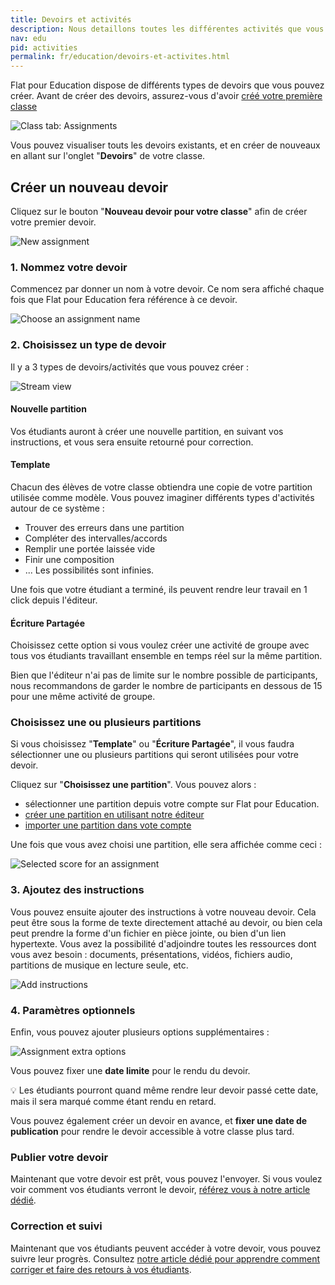 ```yaml
---
title: Devoirs et activités
description: Nous detaillons toutes les différentes activités que vous pouvez créer sur Flat pour vos étudiants
nav: edu
pid: activities
permalink: fr/education/devoirs-et-activites.html
---
```


Flat pour Education dispose de différents types de devoirs que vous pouvez créer. Avant de créer des devoirs, assurez-vous d'avoir [créé votre première classe](/help/fr/education/creer-une-classe.html)

![Class tab: Assignments](/help/assets/img/edu/class-tab-assignments.png)

Vous pouvez visualiser touts les devoirs existants, et en créer de nouveaux en allant sur l'onglet "**Devoirs**" de votre classe. 

## Créer un nouveau devoir

Cliquez sur le bouton "**Nouveau devoir pour votre classe**" afin de créer votre premier devoir. 

![New assignment](/help/assets/img/edu/class-new-assignment-btn.png)

### 1. Nommez votre devoir

Commencez par donner un nom à votre devoir. Ce nom sera affiché chaque fois que Flat pour Education fera référence à ce devoir. 

![Choose an assignment name](/help/assets/img/edu/class-new-assignment-name.png)

### 2. Choisissez un type de devoir

Il y a 3 types de devoirs/activités que vous pouvez créer : 

![Stream view](/help/assets/img/edu/class-new-assignment-pick-type.png)

#### Nouvelle partition

Vos étudiants auront à créer une nouvelle partition, en suivant vos instructions, et vous sera ensuite retourné pour correction. 

#### Template

Chacun des élèves de votre classe obtiendra une copie de votre partition utilisée comme modèle. Vous pouvez imaginer différents types d'activités autour de ce système : 

* Trouver des erreurs dans une partition
* Compléter des intervalles/accords
* Remplir une portée laissée vide
* Finir une composition
* ... Les possibilités sont infinies.

Une fois que votre étudiant a terminé, ils peuvent rendre leur travail en 1 click depuis l'éditeur. 

#### Écriture Partagée

Choisissez cette option si vous voulez créer une activité de groupe avec tous vos étudiants travaillant ensemble en temps réel sur la même partition. 

Bien que l'éditeur n'ai pas de limite sur le nombre possible de participants, nous recommandons de garder le nombre de participants en dessous de 15 pour une même activité de groupe. 

### Choisissez une ou plusieurs partitions

Si vous choisissez "**Template**" ou "**Écriture Partagée**", il vous faudra sélectionner une ou plusieurs partitions qui seront utilisées pour votre devoir. 

Cliquez sur "**Choisissez une partition**". Vous pouvez alors : 
- sélectionner une partition depuis votre compte sur Flat pour Education. 
- [créer une partition en utilisant notre éditeur](/help/en/music-notation-software/create-your-first-music-score.html)
- [importer une partition dans vote compte](/help/en/music-notation-software/import.html)

Une fois que vous avez choisi une partition, elle sera affichée comme ceci : 

![Selected score for an assignment](/help/assets/img/edu/class-new-assignment-picked-score.png)

### 3. Ajoutez des instructions

Vous pouvez ensuite ajouter des instructions à votre nouveau devoir. Cela peut être sous la forme de texte directement attaché au devoir, ou bien cela peut prendre la forme d'un fichier en pièce jointe, ou bien d'un lien hypertexte. Vous avez la possibilité d'adjoindre toutes les ressources dont vous avez besoin : documents, présentations, vidéos, fichiers audio, partitions de musique en lecture seule, etc. 

![Add instructions](/help/assets/img/edu/class-new-assignment-instructions.png)

### 4. Paramètres optionnels

Enfin, vous pouvez ajouter plusieurs options supplémentaires : 

![Assignment extra options](/help/assets/img/edu/class-new-assignment-extras.png)

Vous pouvez fixer une **date limite** pour le rendu du devoir. 

💡 Les étudiants pourront quand même rendre leur devoir passé cette date, mais il sera marqué comme étant rendu en retard. 

Vous pouvez également créer un devoir en avance, et **fixer une date de publication** pour rendre le devoir accessible à votre classe plus tard. 

### Publier votre devoir

Maintenant que votre devoir est prêt, vous pouvez l'envoyer. Si vous voulez voir comment vos étudiants verront le devoir, [référez vous à notre article dédié](/help/fr/education/affichage-cote-etudiant.html). 

### Correction et suivi

Maintenant que vos étudiants peuvent accéder à votre devoir, vous pouvez suivre leur progrès. Consultez [notre article dédié pour apprendre comment corriger et faire des retours à vos étudiants](/help/en/education/review-assignments-activities.html). 

